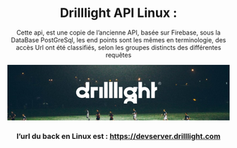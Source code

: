 <div id="header" align="center">
  <h1>Drilllight API Linux : </h1>
  <p>Cette api, est une copie de l’ancienne API, basée sur Firebase, sous la DataBase PostGreSql, les end points sont les mêmes en terminologie, des accès Url ont été classifiés, selon les groupes distincts des différentes requêtes</p>


  <a  target="_blank" href="https://www.drilllight.com/"><img src="https://github.com/AdminDrillligth/psql_api/blob/main/1679301504964.jpeg" alt="Site officiel" /></a>

<h3>l’url du back en Linux est : 
  <a target="_blank" href="https://devserver.drilllight.com">https://devserver.drilllight.com
  </a>
</h3>
</div>
